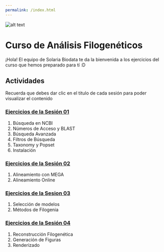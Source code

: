 ```yaml
---
permalink: /index.html
---
```

![alt text](https://solariabiodata.com.mx/wp-content/uploads/2021/07/logo_red.png "Soluciones de Siguiente Generación")
# Curso de Análisis Filogenéticos

¡Hola! El equipo de Solaria Biodata te da la bienvenida a los ejercicios del curso que hemos preparado para tí :D
## Actividades
Recuerda que debes dar clic en el titulo de cada sesión para poder visualizar el contenido
### [Ejercicios de la Sesión 01](sesion01.md)
1. Búsqueda en NCBI
2. Números de Acceso y BLAST
3. Búsqueda Avanzada
4. Filtros de Búsqueda
5. Taxonomy y Popset
6. Instalación 
### [Ejercicios de la Sesión 02](sesion02.md)
1. Alineamiento con MEGA
2. Alineamiento Online
### [Ejercicios de la Sesion 03](sesion03.md)
1. Selección de modelos
2. Métodos de Filogenia
### [Ejercicios de la Sesión 04](sesion04.md)
1. Reconstrucción Filogenética
2. Generación de Figuras
3. Renderizado
